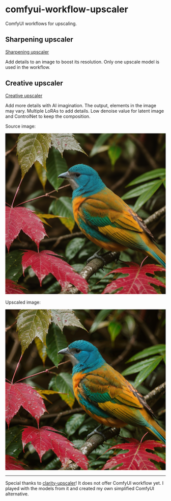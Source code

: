 # comfyui-workflow-upscaler

ComfyUI workflows for upscaling.

## Sharpening upscaler

[Sharpening upscaler](https://github.com/greenzorro/comfyui-workflow-upscaler/blob/main/upscaler-sharpen.json)

Add details to an image to boost its resolution.
Only one upscale model is used in the workflow.

## Creative upscaler

[Creative upscaler](https://github.com/greenzorro/comfyui-workflow-upscaler/blob/main/upscaler-creative.json)

Add more details with AI imagination. The output, elements in the image may vary.
Multiple LoRAs to add details. Low denoise value for latent image and ControlNet to keep the composition.

Source image:

![](https://github.com/greenzorro/comfyui-workflow-upscaler/blob/main/example_source.png?raw=true)

Upscaled image:

![](https://github.com/greenzorro/comfyui-workflow-upscaler/blob/main/example_creative.png?raw=true)

---

Special thanks to [clarity-upscaler](https://github.com/philz1337x/clarity-upscaler)! It does not offer ComfyUI workflow yet. I played with the models from it and created my own simplified ComfyUI alternative.
